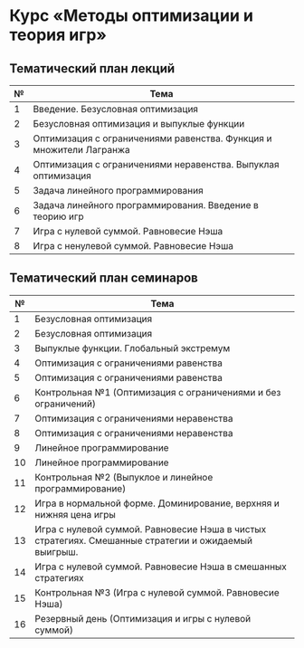 # Курс «Методы оптимизации и теория игр»

## Тематический план лекций

|№|Тема|
|-|-|
|1|Введение. Безусловная оптимизация|
|2|Безусловная оптимизация и выпуклые функции|
|3|Оптимизация с ограничениями равенства. Функция и множители Лагранжа|
|4|Оптимизация с ограничениями неравенства. Выпуклая оптимизация|
|5|Задача линейного программирования|
|6|Задача линейного программирования. Введение в теорию игр|
|7|Игра с нулевой суммой. Равновесие Нэша|
|8|Игра с ненулевой суммой. Равновесие Нэша|

## Тематический план семинаров

|№|Тема|
|-|-|
|1|Безусловная оптимизация|
|2|Безусловная оптимизация|
|3|Выпуклые функции. Глобальный экстремум|
|4|Оптимизация с ограничениями равенства|
|5|Оптимизация с ограничениями равенства|
|6|Контрольная №1 (Оптимизация с ограничениями и без ограничений)|
|7|Оптимизация с ограничениями неравенства|
|8|Оптимизация с ограничениями неравенства|
|9|Линейное программирование|
|10|Линейное программирование|
|11|Контрольная №2 (Выпуклое и линейное программирование)|
|12|Игра в нормальной форме. Доминирование, верхняя и нижняя цена игры|
|13|Игра с нулевой суммой. Равновесие Нэша в чистых стратегиях. Смешанные стратегии и ожидаемый выигрыш.|
|14|Игра с нулевой суммой. Равновесие Нэша в смешанных стратегиях|
|15|Контрольная №3 (Игра с нулевой суммой. Равновесие Нэша)|
|16|Резервный день (Оптимизация и игры с нулевой суммой)|